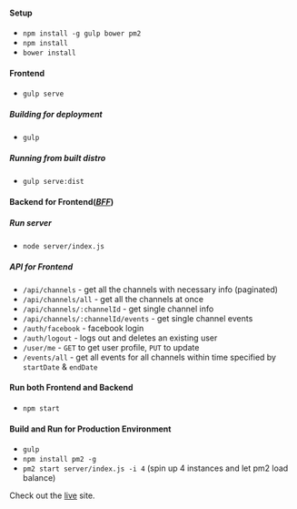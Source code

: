 #### Setup
   - `npm install -g gulp bower pm2`
   - `npm install`
   - `bower install`

#### Frontend
   - `gulp serve`

##### Building for deployment
   - `gulp`

##### Running from built distro
   - `gulp serve:dist`

#### Backend for Frontend(*[BFF](http://samnewman.io/patterns/architectural/bff/)*)

##### Run server
   - `node server/index.js`

##### API for Frontend
   - `/api/channels` - get all the channels with necessary info (paginated)
   - `/api/channels/all` - get all the channels at once
   - `/api/channels/:channelId` - get single channel info
   - `/api/channels/:channelId/events` - get single channel events
   - `/auth/facebook` - facebook login
   - `/auth/logout` - logs out and deletes an existing user
   - `/user/me` - `GET` to get user profile, `PUT` to update
   - `/events/all` - get all events for all channels within time specified
   by `startDate` & `endDate`

#### Run both Frontend and Backend
   - `npm start`

#### Build and Run for Production Environment
   - `gulp`
   - `npm install pm2 -g`
   - `pm2 start server/index.js -i 4` (spin up 4 instances and let pm2 load
   balance)

Check out the [live](ec2-18-217-186-253.us-east-2.compute.amazonaws.com:8080) site.
